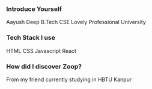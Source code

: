 ### Introduce Yourself
Aayush Deep
B.Tech CSE
Lovely Professional University

### Tech Stack I use
HTML CSS Javascript React

### How did I discover Zoop?
From my friend currently studying in HBTU Kanpur
